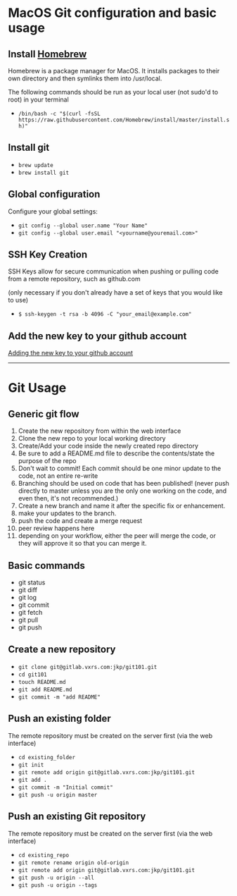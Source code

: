 # MacOS Git configuration and basic usage

## Install [Homebrew](https://brew.sh)
  Homebrew is a package manager for MacOS.  It installs packages to their own directory and then symlinks them into /usr/local. 

The following commands should be run as your local user (not sudo'd to root) in your terminal

* `/bin/bash -c "$(curl -fsSL https://raw.githubusercontent.com/Homebrew/install/master/install.sh)"`

## Install git 
* `brew update`
* `brew install git`

## Global configuration
Configure your global settings:

* `git config --global user.name "Your Name"`
* `git config --global user.email "<yourname@youremail.com>"`

## SSH Key Creation 
SSH Keys allow for secure communication when pushing or pulling code from a remote repository, such as github.com

  (only necessary if you don't already have a set of keys that you would like to use)

*  `$ ssh-keygen -t rsa -b 4096 -C "your_email@example.com"`

## Add the new key to your github account
  [Adding the new key to your github account](https://help.github.com/en/github/authenticating-to-github/adding-a-new-ssh-key-to-your-github-account)


---
# Git Usage

## Generic git flow
1) Create the new repository from within the web interface
2) Clone the new repo to your local working directory
3) Create/Add your code inside the newly created repo directory
4) Be sure to add a README.md file to describe the contents/state the purpose of the repo
5) Don't wait to commit!  Each commit should be one minor update to the code, not an entire re-write
6) Branching should be used on code that has been published! (never push directly to master unless you are the only one working on the code, and even then, it's not recommended.)
  1) Create a new branch and name it after the specific fix or enhancement.
  2) make your updates to the branch.
  3) push the code and create a merge request
  4) peer review happens here
  5) depending on your workflow, either the peer will merge the code, or they will approve it so that you can merge it.


## Basic commands
* git status
* git diff
* git log
* git commit 
* git fetch
* git pull
* git push

## Create a new repository

* `git clone git@gitlab.vxrs.com:jkp/git101.git`
* `cd git101`
* `touch README.md`
* `git add README.md`
* `git commit -m "add README"`

## Push an existing folder
The remote repository must be created on the server first (via the web interface)

* `cd existing_folder`
* `git init`
* `git remote add origin git@gitlab.vxrs.com:jkp/git101.git`
* `git add .`
* `git commit -m "Initial commit"`
* `git push -u origin master`

## Push an existing Git repository
The remote repository must be created on the server first (via the web interface)

* `cd existing_repo`
* `git remote rename origin old-origin`
* `git remote add origin git@gitlab.vxrs.com:jkp/git101.git`
* `git push -u origin --all`
* `git push -u origin --tags`
